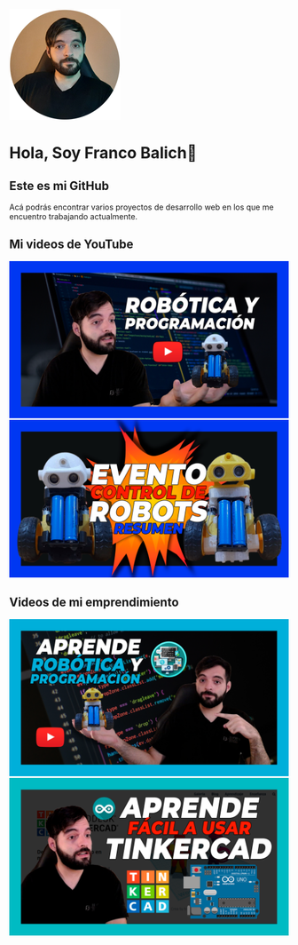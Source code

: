 
<!DOCTYPE html>
<html lang="es">
<head>
    <meta charset="UTF-8">
    <meta http-equiv="X-UA-Compatible" content="IE=edge">
    <meta name="viewport" content="width=device-width, initial-scale=1.0">
    <link rel="stylesheet" href="src/css/styles.css">
</head>
<body>
    <img src="/src/img/foto-de-perfil.png" alt="" srcset="">
    <h1>Hola, Soy Franco Balich👋</h1>
    <h2>Este es mi GitHub</h2>
    <p>Acá podrás encontrar varios proyectos de desarrollo web en los que me encuentro trabajando actualmente.</p>
    <h2>Mi videos de YouTube</h2>
    <a href="https://www.youtube.com/watch?v=EffObMj6BKA" target="blank"><img src="src/img/Aprende sobre robotica.png" alt=""></a>
    <a href="https://www.youtube.com/watch?v=E-JSfQysTK8" target="blank"><img src="src/img/evento robots.png" alt=""></a>
    <h2>Videos de mi emprendimiento</h2>
    <a href="https://www.youtube.com/watch?v=oef3IxmZKYo" target="blank"><img src="src/img/Aprende sobre robotica y programacion.png" alt=""></a>
    <a href="https://www.youtube.com/c/InnovativaLab/videos" target="blank"><img src="src/img/aprende sobre tinkercad.png" alt=""></a>
</body>
</html>